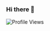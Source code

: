 ### Hi there 👋

![Profile Views](https://komarev.com/ghpvc/?username=BhavinHoum&color=brightgreen&style=flat&label=Profile+Views)
<!--
**BhavinHoum/BhavinHoum** is a ✨ _special_ ✨ repository because its `README.md` (this file) appears on your GitHub profile.

Here are some ideas to get you started:

- 🔭 I’m currently working on ...
- 🌱 I’m currently learning ...
- 👯 I’m looking to collaborate on ...
- 🤔 I’m looking for help with ...
- 💬 Ask me about ...
- 📫 How to reach me: ...
- 😄 Pronouns: ...
- ⚡ Fun fact: ...
-->
